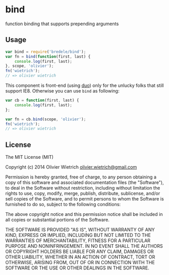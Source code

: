 bind
====

function binding that supports prepending arguments

## Usage

```js
var bind = require('bredele/bind');
var fn = bind(function(first, last) {
	console.log(first, last);
}, scope, 'olivier');
fn('wietrich');
// => olivier wietrich
```

This component is front-end (using [duo](http://duojs.org)) only for the unlucky folks that still support IE8. Otherwise you can use `bind` as following:

```js
var cb = function(first, last) {
	console.log(first, last);
};

var fn = cb.bind(scope, 'olivier');
fn('wietrich');
// => olivier wietrich
```

## License

The MIT License (MIT)

Copyright (c) 2014 Olivier Wietrich <olivier.wietrich@gmail.com>

Permission is hereby granted, free of charge, to any person obtaining a copy of this software and associated documentation files (the "Software"), to deal in the Software without restriction, including without limitation the rights to use, copy, modify, merge, publish, distribute, sublicense, and/or sell copies of the Software, and to permit persons to whom the Software is furnished to do so, subject to the following conditions:

The above copyright notice and this permission notice shall be included in all copies or substantial portions of the Software.

THE SOFTWARE IS PROVIDED "AS IS", WITHOUT WARRANTY OF ANY KIND, EXPRESS OR IMPLIED, INCLUDING BUT NOT LIMITED TO THE WARRANTIES OF MERCHANTABILITY, FITNESS FOR A PARTICULAR PURPOSE AND NONINFRINGEMENT. IN NO EVENT SHALL THE AUTHORS OR COPYRIGHT HOLDERS BE LIABLE FOR ANY CLAIM, DAMAGES OR OTHER LIABILITY, WHETHER IN AN ACTION OF CONTRACT, TORT OR OTHERWISE, ARISING FROM, OUT OF OR IN CONNECTION WITH THE SOFTWARE OR THE USE OR OTHER DEALINGS IN THE SOFTWARE.